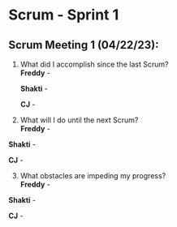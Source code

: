# Scrum - Sprint 1

## Scrum Meeting 1 (04/22/23):

1.	What did I accomplish since the last Scrum?  
    **Freddy** - 
    
    **Shakti** - 
    
    **CJ** - 
    
2.	What will I do until the next Scrum?  
  **Freddy** -
  
   **Shakti** -
   
   **CJ** - 
    
3.	What obstacles are impeding my progress?  
  **Freddy** -
  
  **Shakti** -
  
  **CJ** - 
   

